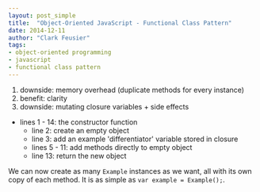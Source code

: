 ```yaml
---
layout: post_simple
title:  "Object-Oriented JavaScript - Functional Class Pattern"
date: 2014-12-11
author: "Clark Feusier"
tags:
- object-oriented programming
- javascript
- functional class pattern
---
```


<script src="https://gist.github.com/Cfeusier/ff700bfdaf6f4651b05d.js"></script>

1. downside: memory overhead (duplicate methods for every instance)
2. benefit: clarity
3. downside: mutating closure variables + side effects

- lines 1 - 14: the constructor function
    - line 2: create an empty object
    - line 3: add an example 'differentiator' variable stored in closure
    - lines 5 - 11: add methods directly to empty object
    - line 13: return the new object

We can now create as many `Example` instances as we want, all with its own copy of each method. It is as simple as `var example = Example();`.